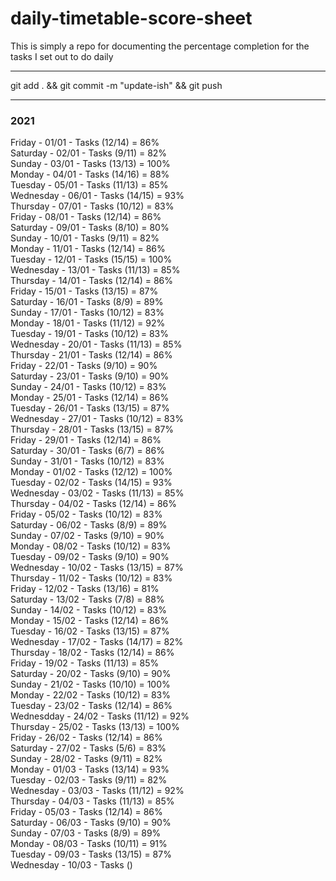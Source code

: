 # daily-timetable-score-sheet

This is simply a repo for documenting the percentage completion for the tasks I set out to do daily   

---
git add . && git commit -m "update-ish" && git push  

---
### 2021

Friday - 01/01 - Tasks (12/14) = 86%  
Saturday - 02/01 - Tasks (9/11) = 82%  
Sunday - 03/01 - Tasks (13/13) = 100%  
Monday - 04/01 - Tasks (14/16) = 88%  
Tuesday - 05/01 - Tasks (11/13) = 85%  
Wednesday - 06/01 - Tasks (14/15) = 93%  
Thursday - 07/01 - Tasks (10/12) = 83%  
Friday - 08/01 - Tasks (12/14) = 86%  
Saturday - 09/01 - Tasks (8/10) = 80%  
Sunday - 10/01 - Tasks (9/11) = 82%  
Monday - 11/01 - Tasks (12/14) = 86%  
Tuesday - 12/01 - Tasks (15/15) = 100%  
Wednesday - 13/01 - Tasks (11/13) = 85%  
Thursday - 14/01 - Tasks (12/14) = 86%  
Friday - 15/01 - Tasks (13/15) = 87%  
Saturday - 16/01 - Tasks (8/9) = 89%  
Sunday - 17/01 - Tasks (10/12) = 83%  
Monday - 18/01 - Tasks (11/12) = 92%  
Tuesday - 19/01 - Tasks (10/12) = 83%  
Wednesday - 20/01 - Tasks (11/13) = 85%  
Thursday - 21/01 - Tasks (12/14) = 86%  
Friday - 22/01 - Tasks (9/10) = 90%  
Saturday - 23/01 - Tasks (9/10) = 90%  
Sunday - 24/01 - Tasks (10/12) = 83%  
Monday - 25/01 - Tasks (12/14) = 86%  
Tuesday - 26/01 - Tasks (13/15) = 87%  
Wednesday - 27/01 - Tasks (10/12) = 83%  
Thursday - 28/01 - Tasks (13/15) = 87%  
Friday - 29/01 - Tasks (12/14) = 86%  
Saturday - 30/01 - Tasks (6/7) = 86%  
Sunday - 31/01 - Tasks (10/12) = 83%  
Monday - 01/02 - Tasks (12/12) = 100%  
Tuesday - 02/02 - Tasks (14/15) = 93%  
Wednesday - 03/02 - Tasks (11/13) = 85%  
Thursday - 04/02 - Tasks (12/14) = 86%  
Friday - 05/02 - Tasks (10/12) = 83%  
Saturday - 06/02 - Tasks (8/9) = 89%  
Sunday - 07/02 - Tasks (9/10) = 90%  
Monday - 08/02 - Tasks (10/12) = 83%  
Tuesday - 09/02 - Tasks (9/10) = 90%  
Wednesday - 10/02 - Tasks (13/15) = 87%  
Thursday - 11/02 - Tasks (10/12) = 83%  
Friday - 12/02 - Tasks (13/16) = 81%  
Saturday - 13/02 - Tasks (7/8) = 88%  
Sunday - 14/02 - Tasks (10/12) = 83%  
Monday - 15/02 - Tasks (12/14) = 86%  
Tuesday - 16/02 - Tasks (13/15) = 87%  
Wednesday - 17/02 - Tasks (14/17) = 82%  
Thursday - 18/02 - Tasks (12/14) = 86%  
Friday - 19/02 - Tasks (11/13) = 85%  
Saturday - 20/02 - Tasks (9/10) = 90%  
Sunday - 21/02 - Tasks (10/10) = 100%  
Monday - 22/02 - Tasks (10/12) = 83%  
Tuesday - 23/02 - Tasks (12/14) = 86%  
Wednesdday - 24/02 - Tasks (11/12) = 92%  
Thursday - 25/02 - Tasks (13/13) = 100%  
Friday - 26/02 - Tasks (12/14) = 86%  
Saturday - 27/02 - Tasks (5/6) = 83%  
Sunday - 28/02  - Tasks (9/11) = 82%  
Monday - 01/03 - Tasks (13/14) = 93%  
Tuesday - 02/03 - Tasks (9/11) = 82%  
Wednesday - 03/03 - Tasks (11/12) = 92%  
Thursday - 04/03 - Tasks (11/13) = 85%  
Friday - 05/03 - Tasks (12/14) = 86%  
Saturday - 06/03 - Tasks (9/10) = 90%  
Sunday - 07/03 - Tasks (8/9) = 89%  
Monday - 08/03 - Tasks (10/11) = 91%  
Tuesday - 09/03 - Tasks (13/15) = 87%  
Wednesday - 10/03 - Tasks ()













  